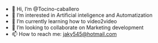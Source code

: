 - 👋 Hi, I’m @Tocino-caballero
- 👀 I’m interested in Artificial inteligence and Automatization
- 🌱 I’m currently learning how to video2video
- 💞️ I’m looking to collaborate on Marketing development
- 📫 How to reach me: jaky545@hotmail.com

<!---
Tocino-caballero/Tocino-caballero is a ✨ special ✨ repository because its `README.md` (this file) appears on your GitHub profile.
You can click the Preview link to take a look at your changes.
--->
